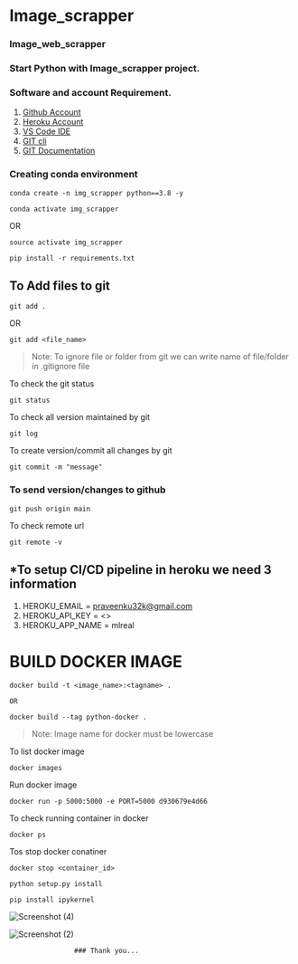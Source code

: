 # Image_scrapper

 ### Image_web_scrapper

### Start Python with Image_scrapper project.

### Software and account Requirement.

1. [Github Account](https://github.com)
2. [Heroku Account](https://dashboard.heroku.com/login)
3. [VS Code IDE](https://code.visualstudio.com/download)
4. [GIT cli](https://git-scm.com/downloads)
5. [GIT Documentation](https://git-scm.com/docs/gittutorial)


### Creating conda environment

```
conda create -n img_scrapper python==3.8 -y
```
```
conda activate img_scrapper
```
OR 
```
source activate img_scrapper
```

```
pip install -r requirements.txt
```

## To Add files to git
```
git add .
```

OR
```
git add <file_name>
```

> Note: To ignore file or folder from git we can write name of file/folder in .gitignore file

To check the git status 
```
git status
```
To check all version maintained by git
```
git log
```

To create version/commit all changes by git
```
git commit -m "message"
```

 ### To send version/changes to github
```
git push origin main
```

To check remote url 
```
git remote -v
```

## *To setup CI/CD pipeline in heroku we need 3 information
1. HEROKU_EMAIL = praveenku32k@gmail.com
2. HEROKU_API_KEY = <>
3. HEROKU_APP_NAME = mlreal

 # BUILD DOCKER IMAGE
```
docker build -t <image_name>:<tagname> .

OR

docker build --tag python-docker .
```
> Note: Image name for docker must be lowercase


To list docker image
```
docker images
```

Run docker image
```
docker run -p 5000:5000 -e PORT=5000 d930679e4d66  
```

To check running container in docker
```
docker ps
```

Tos stop docker conatiner
```
docker stop <container_id>
```
```
python setup.py install
```
```
pip install ipykernel
```
![Screenshot (4)](https://github.com/Praveenku32k/Image_scrapper/assets/68581081/e59a775c-e563-4e82-af35-873e97d4f1d4)

![Screenshot (2)](https://github.com/Praveenku32k/Image_scrapper/assets/68581081/eeeefaf9-3e5c-4b9e-87eb-d869aa6e2608)


                    ### Thank you...
